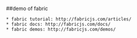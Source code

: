 ##demo of fabric
```
* fabric tutorial: http://fabricjs.com/articles/
* fabric docs: http://fabricjs.com/docs/
* fabric demos: http://fabricjs.com/demos/
````